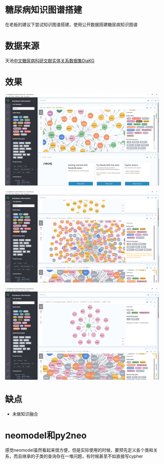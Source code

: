 # 糖尿病知识图谱搭建

在老板的建议下尝试知识图谱搭建，使用公开数据搭建糖尿病知识图谱

# 数据来源
天池[中文糖尿病科研文献实体关系数据集DiaKG](https://tianchi.aliyun.com/dataset/dataDetail?dataId=88836)

# 效果
![图谱](/assert/total.png)

![糖尿病](/assert/diabetes.png)

![糖尿病发病机制](/assert/pathogenesis.png)

# 缺点

- 未做知识融合

# neomodel和py2neo
感觉neomodel虽然看起来很方便，但是实际使用的时候，要预先定义各个类和关系，而且继承的子类的查询存在一堆问题，有时候甚至不如直接写cypher